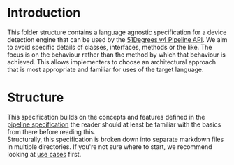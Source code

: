 # Introduction

This folder structure contains a language agnostic specification for a device
detection engine that can be used by
the [51Degrees v4 Pipeline API](../pipeline-specification/README.md).
We aim to avoid specific details of classes, interfaces, methods or the like.
The focus is on the behaviour rather than the method by which that behaviour is
achieved. This allows implementers to choose an architectural approach that is
most appropriate and familiar for uses of the target language.

# Structure

This specification builds on the concepts and features defined in the 
[pipeline specification](/pipeline-specification/README.md) the reader should
at least be familiar with the basics from there before reading this.  
Structurally, this specification is broken down into separate markdown files 
in multiple directories.
If you're not sure where to start, we recommend looking at 
[use cases](use-cases.md) first.
